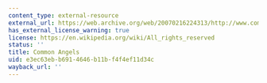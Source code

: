 ```yaml
---
content_type: external-resource
external_url: https://web.archive.org/web/20070216224313/http://www.commonangels.com:80/home.html
has_external_license_warning: true
license: https://en.wikipedia.org/wiki/All_rights_reserved
status: ''
title: Common Angels
uid: e3ec63eb-b691-4646-b11b-f4f4ef11d34c
wayback_url: ''
---
```

